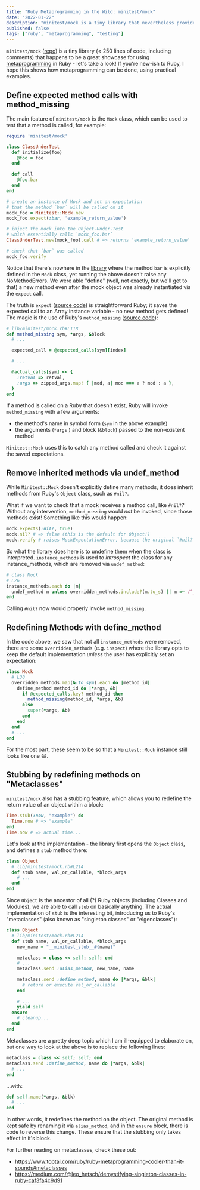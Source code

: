 ```yaml
---
title: "Ruby Metaprogramming in the Wild: minitest/mock"
date: "2022-01-22"
description: "minitest/mock is a tiny library that nevertheless provides a wealth of examples for metaprogramming in Ruby - let's take a look!"
published: false
tags: ["ruby", "metaprogramming", "testing"]
---
```


`minitest/mock` ([repo](https://github.com/seattlerb/minitest/blob/v5.15.0/lib/minitest/mock.rb)) is a tiny library (< 250 lines of code, including comments) that happens to be a great showcase for using [metaprogramming](https://cs.lmu.edu/~ray/notes/metaprogramming/) in Ruby - let's take a look! If you're new-ish to Ruby, I hope this shows how metaprogramming can be done, using practical examples.

## Define expected method calls with method_missing

The main feature of `minitest/mock` is the `Mock` class, which can be used to test that a method is called, for example:

```ruby
require 'minitest/mock'

class ClassUnderTest
  def initialize(foo)
    @foo = foo
  end

  def call
    @foo.bar
  end
end

# create an instance of Mock and set an expectation
# that the method `bar` will be called on it
mock_foo = Minitest::Mock.new
mock_foo.expect(:bar, 'example_return_value')

# inject the mock into the Object-Under-Test
# which essentially calls `mock_foo.bar`
ClassUnderTest.new(mock_foo).call # => returns 'example_return_value'

# check that `bar` was called
mock_foo.verify
```

Notice that there's nowhere in the [library](https://github.com/seattlerb/minitest/blob/v5.15.0/lib/minitest/mock.rb) where the method `bar` is explicitly defined in the `Mock` class, yet running the above doesn't raise any NoMethodErrors. We were able "define" (well, not exactly, but we'll get to that) a new method even after the mock object was already instantiated via the `expect` call.

The truth is `expect` ([source code](https://github.com/seattlerb/minitest/blob/v5.15.0/lib/minitest/mock.rb#L81-L92)) is straightforward Ruby; it saves the expected call to an Array instance variable - no new method gets defined! The magic is the use of Ruby's `method_missing` ([source code](https://github.com/seattlerb/minitest/blob/v5.15.0/lib/minitest/mock.rb#L118)):

```ruby
# lib/minitest/mock.rb#L118
def method_missing sym, *args, &block
  # ...

  expected_call = @expected_calls[sym][index]

  # ...

  @actual_calls[sym] << {
    :retval => retval,
    :args => zipped_args.map! { |mod, a| mod === a ? mod : a },
  }
end
```

If a method is called on a Ruby that doesn't exist, Ruby will invoke `method_missing` with a few arguments:

- the method's name in symbol form (`sym` in the above example)
- the arguments (`*args` ) and block (`&block`) passed to the non-existent method

`Minitest::Mock` uses this to catch any method called and check it against the saved expectations.

## Remove inherited methods via undef_method

While `Minitest::Mock` doesn't explicitly define many methods, it does inherit methods from Ruby's `Object` class, such as `#nil?`.

What if we want to check that a mock receives a method call, like `#nil?`? Without any intervention, `method_missing` would _not_ be invoked, since those methods exist! Something like this would happen:

```ruby
mock.expects(:nil?, true)
mock.nil? # => false (this is the default for Object!)
mock.verify # raises MockExpectationError, because the original `#nil?` method is called instead of `method_missing`!
```

So what the library does here is to undefine them when the class is interpreted. `instance_methods` is used to _introspect_ the class for any instance_methods, which are removed via `undef_method`:

```ruby
# class Mock
# L26
instance_methods.each do |m|
  undef_method m unless overridden_methods.include?(m.to_s) || m =~ /^__/
end
```

Calling `#nil?` now would properly invoke `method_missing`.

## Redefining Methods with define_method

In the code above, we saw that not all `instance_methods` were removed, there are some `overridden_methods` (e.g. `inspect`) where the library opts to keep the default implementation _unless_ the user has explicitly set an expectation:

```ruby
class Mock
  # L30
  overridden_methods.map(&:to_sym).each do |method_id|
    define_method method_id do |*args, &b|
	  if @expected_calls.key? method_id then
		method_missing(method_id, *args, &b)
	  else
		super(*args, &b)
	  end
	end
  end
  # ...
end
```

For the most part, these seem to be so that a `Minitest::Mock` instance still looks like one 😄.

## Stubbing by redefining methods on "Metaclasses"

`minitest/mock` also has a stubbing feature, which allows you to redefine the return value of an object within a block:

```ruby
Time.stub(:now, "example") do
  Time.now # => "example"
end
Time.now # => actual time...
```

Let's look at the implementation - the library first opens the `Object` class, and defines a `stub` method there:

```ruby
class Object
  # lib/minitest/mock.rb#L214
  def stub name, val_or_callable, *block_args
    # ...
  end
end
```

Since `Object` is the ancestor of all (?) Ruby objects (including Classes and Modules), we are able to call `stub` on basically anything. The actual implementation of `stub` is the interesting bit, introducing us to Ruby's "metaclasses" (also known as "singleton classes" or "eigenclasses"):

```ruby
class Object
  # lib/minitest/mock.rb#L214
  def stub name, val_or_callable, *block_args
	new_name = "__minitest_stub__#{name}"

	metaclass = class << self; self; end
	# ...
    metaclass.send :alias_method, new_name, name

	metaclass.send :define_method, name do |*args, &blk|
	  # return or execute val_or_callable
	end

    # ...
    yield self
  ensure
    # cleanup...
  end
end
```

Metaclasses are a pretty deep topic which I am ill-equipped to elaborate on, but one way to look at the above is to replace the following lines:

```ruby
metaclass = class << self; self; end
metaclass.send :define_method, name do |*args, &blk|
  # ...
end
```

...with:

```ruby
def self.name(*args, &blk)
  # ...
end
```

In other words, it redefines the method on the object. The original method is kept safe by renaming it via `alias_method`, and in the `ensure` block, there is code to reverse this change. These ensure that the stubbing only takes effect in it's block.

For further reading on metaclasses, check these out:

- https://www.toptal.com/ruby/ruby-metaprogramming-cooler-than-it-sounds#metaclasses
- https://medium.com/@leo_hetsch/demystifying-singleton-classes-in-ruby-caf3fa4c9d91
